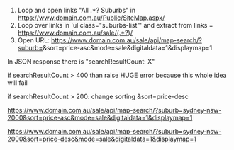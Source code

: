 1) Loop and open links "All .*? Suburbs" in https://www.domain.com.au/Public/SiteMap.aspx/ 
2) Loop over links in 'ul class="suburbs-list"' and extract <suburb> from links  =  https://www.domain.com.au/sale/(.*?)/
3) Open URL:
https://www.domain.com.au/sale/api/map-search/?suburb=<suburb>&sort=price-asc&mode=sale&digitaldata=1&displaymap=1


In JSON response there is "searchResultCount: X"

if searchResultCount > 400 
    than raise HUGE error because this whole idea will fail

if searchResultCount > 200:
    change sorting
    &sort=price-desc

https://www.domain.com.au/sale/api/map-search/?suburb=sydney-nsw-2000&sort=price-asc&mode=sale&digitaldata=1&displaymap=1

https://www.domain.com.au/sale/api/map-search/?suburb=sydney-nsw-2000&sort=price-desc&mode=sale&digitaldata=1&displaymap=1
